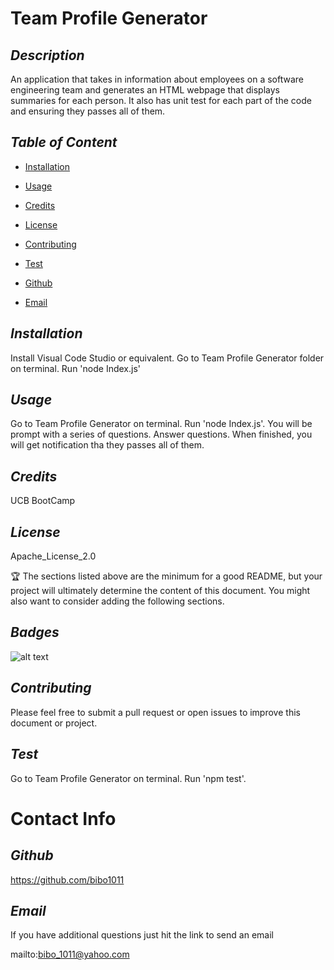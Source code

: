 # Team Profile Generator
  ## *Description*
   
  An application that takes in information about employees on a software engineering team and generates an HTML webpage that displays summaries for each person. It also has unit test for each part of the code and ensuring they passes all of them.

  ## *Table of Content*
  
  * [Installation](#Installation)

  * [Usage](#Usage)

  * [Credits](#Credits)

  * [License](#License)

  * [Contributing](#Contributing)

  * [Test](#Test)

  * [Github](#Github)

  * [Email](#Email)


  ## *Installation*
   
  Install Visual Code Studio or equivalent. Go to Team Profile Generator folder on terminal. Run 'node Index.js'

  ## *Usage*
   
  Go to Team Profile Generator on terminal. Run 'node Index.js'. You will be prompt with a series of questions. Answer questions. When finished, you will get notification tha they passes all of them.

  ## *Credits*
   
  UCB BootCamp

  ## *License*
   
  Apache_License_2.0

  🏆 The sections listed above are the minimum for a good README, but your project will ultimately determine the content of this document. You might also want to consider adding the following sections.

  ## *Badges*

  ![alt text](https://img.shields.io/badge/license-Apache_License_2.0-blueviolet?style=for-the-badge&logo=appveyor "license badge")

  ## *Contributing*
   
  Please feel free to submit a pull request or open issues to improve this document or project.

  ## *Test*
   
  Go to Team Profile Generator on terminal. Run 'npm test'.

  # Contact Info

  ## *Github*
   
  https://github.com/bibo1011

  ## *Email* 

   If you have additional questions just hit the link to send an email

  mailto:bibo_1011@yahoo.com
